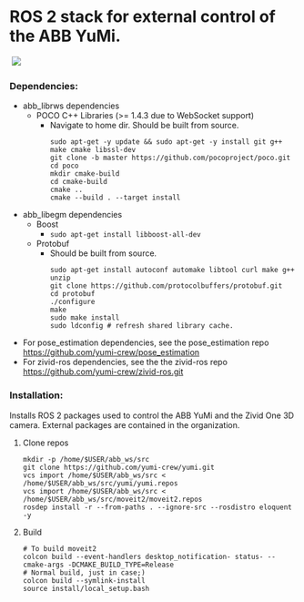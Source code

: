 # ROS 2 stack for external control of the ABB YuMi.

 ![](https://github.com/yumi-crew/yumi/blob/eloquent/yumi_description/meshes/yumi_render.png)

### Dependencies:

* abb_librws dependencies
   * POCO C++ Libraries (>= 1.4.3 due to WebSocket support)
       * Navigate to home dir.
         Should be built from source.
         ~~~~
         sudo apt-get -y update && sudo apt-get -y install git g++ make cmake libssl-dev  
         git clone -b master https://github.com/pocoproject/poco.git   
         cd poco
         mkdir cmake-build 
         cd cmake-build
         cmake ..
         cmake --build . --target install
         ~~~~
* abb_libegm dependencies
  * Boost
     * `sudo apt-get install libboost-all-dev`
  * Protobuf 
     * Should be built from source.
        ~~~~ 
        sudo apt-get install autoconf automake libtool curl make g++ unzip  
        git clone https://github.com/protocolbuffers/protobuf.git  
        cd protobuf  
        ./configure
        make
        sudo make install
        sudo ldconfig # refresh shared library cache.
        ~~~~ 
* For pose_estimation dependencies, see the pose_estimation repo https://github.com/yumi-crew/pose_estimation
* For zivid-ros dependencies, see the the zivid-ros repo https://github.com/yumi-crew/zivid-ros.git

     
### Installation:

Installs ROS 2 packages used to control the ABB YuMi and the Zivid One 3D camera. External packages are contained in the organization. 


1. Clone repos
    ~~~~
    mkdir -p /home/$USER/abb_ws/src 
    git clone https://github.com/yumi-crew/yumi.git
    vcs import /home/$USER/abb_ws/src < /home/$USER/abb_ws/src/yumi/yumi.repos
    vcs import /home/$USER/abb_ws/src < /home/$USER/abb_ws/src/moveit2/moveit2.repos
    rosdep install -r --from-paths . --ignore-src --rosdistro eloquent -y
    ~~~~
    
2. Build

    ~~~~
    # To build moveit2
    colcon build --event-handlers desktop_notification- status- --cmake-args -DCMAKE_BUILD_TYPE=Release
    # Normal build, just in case;)
    colcon build --symlink-install
    source install/local_setup.bash
    ~~~~

